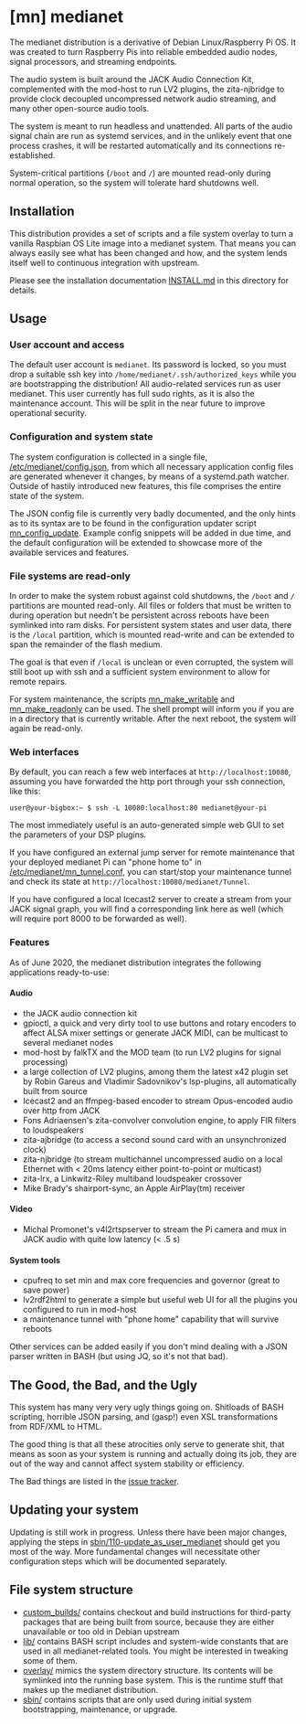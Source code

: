 # [mn] medianet

The medianet distribution is a derivative of Debian Linux/Raspberry Pi OS.
It was created to turn Raspberry Pis into reliable embedded audio nodes,
signal processors, and streaming endpoints.

The audio system is built around the JACK Audio Connection Kit, complemented
with the mod-host to run LV2 plugins, the zita-njbridge to provide clock
decoupled uncompressed network audio streaming, and many other open-source
audio tools.

The system is meant to run headless and unattended. All parts of the audio
signal chain are run as systemd services, and in the unlikely event that one
process crashes, it will be restarted automatically and its connections
re-established.

System-critical partitions (`/boot` and `/`) are mounted read-only during
normal operation, so the system will tolerate hard shutdowns well. 

## Installation

This distribution provides a set of scripts and a file system overlay to turn
a vanilla Raspbian OS Lite image into a medianet system. That means you can
always easily see what has been changed and how, and the system lends itself
well to continuous integration with upstream.

Please see the installation documentation [INSTALL.md](/INSTALL.md) in this
directory for details.

## Usage

### User account and access

The default user account is `medianet`. Its password is locked, so you must
drop a suitable ssh key into `/home/medianet/.ssh/authorized_keys` while you are
bootstrapping the distribution!
All audio-related services run as user medianet.
This user currently has full sudo rights, as it is also the maintenance
account. This will be split in the near future to improve operational
security.

### Configuration and system state

The system configuration is collected in a single file,
[/etc/medianet/config.json](/overlay/etc/medianet/config.json), from which 
all necessary application config files are generated whenever it changes,
by means of a systemd.path watcher. Outside of hastily introduced new features,
this file comprises the entire state of the system.

The JSON config file is currently very badly documented, and the only hints as
to its syntax are to be found in the configuration updater script
[mn_config_update](/overlay/usr/local/bin/mn_config_update). Example
config snippets will be added in due time, and the default configuration
will be extended to showcase more of the available services and features.

### File systems are read-only

In order to make the system robust against cold shutdowns, the `/boot` and
`/` partitions are mounted read-only. All files or folders that must be
written to during operation but needn't be persistent across reboots have
been symlinked into ram disks. For persistent system states and user data,
there is the `/local` partition, which is mounted read-write and
can be extended to span the remainder of the flash medium.

The goal is that even if `/local` is unclean or even corrupted, the system
will still boot up with ssh and a sufficient system environment to allow for
remote repairs.

For system maintenance, the scripts [mn_make_writable](/overlay/usr/local/bin/mn_make_writable)
and [mn_make_readonly](/overlay/usr/local/bin/mn_make_readonly) can be used.
The shell prompt will inform you if you are in a directory that is currently
writable. After the next reboot, the system will again be read-only.

### Web interfaces

By default, you can reach a few web interfaces at `http://localhost:10080`, 
assuming you have forwarded the http port through your ssh connection, like
this:
```
user@your-bigbox:~ $ ssh -L 10080:localhost:80 medianet@your-pi
```
The most immediately useful is an auto-generated simple web GUI to set the
parameters of your DSP plugins.

If you have configured an external jump server for remote maintenance that
your deployed medianet Pi can "phone home to" in 
[/etc/medianet/mn_tunnel.conf](/overlay/etc/medianet/mn_tunnel.conf),
you can start/stop your maintenance tunnel and check its state at
`http://localhost:10080/medianet/Tunnel`.

If you have configured a local Icecast2 server to create a stream from your
JACK signal graph, you will find a corresponding link here as well (which
will require port 8000 to be forwarded as well).

### Features

As of June 2020, the medianet distribution integrates the following
applications ready-to-use:

#### Audio
* the JACK audio connection kit
* gpioctl, a quick and very dirty tool to use buttons and rotary encoders to
affect ALSA mixer settings or generate JACK MIDI, can be multicast to several
medianet nodes
* mod-host by falkTX and the MOD team (to run LV2 plugins for signal processing)
* a large collection of LV2 plugins, among them the latest x42 plugin set by
Robin Gareus and Vladimir Sadovnikov's lsp-plugins, all automatically built from
source
* Icecast2 and an ffmpeg-based encoder to stream Opus-encoded audio over http
from JACK
* Fons Adriaensen's zita-convolver convolution engine, to apply FIR filters to loudspeakers
* zita-ajbridge (to access a second sound card with an unsynchronized clock)
* zita-njbridge (to stream multichannel uncompressed audio on a local Ethernet
with < 20ms latency either point-to-point or multicast)
* zita-lrx, a Linkwitz-Riley multiband loudspeaker crossover
* Mike Brady's shairport-sync, an Apple AirPlay(tm) receiver

#### Video
* Michal Promonet's v4l2rtspserver to stream the Pi camera and mux in JACK audio with quite low
latency (< .5 s)

#### System tools
* cpufreq to set min and max core frequencies and governor (great to save power)
* lv2rdf2html to generate a simple but useful web UI for all the plugins you
configured to run in mod-host
* a maintenance tunnel with "phone home" capability that will survive
reboots

Other services can be added easily if you don't mind dealing with a JSON parser
written in BASH (but using JQ, so it's not that bad).

## The Good, the Bad, and the Ugly

This system has many very very ugly things going on. Shitloads of BASH scripting,
horrible JSON parsing, and (gasp!) even XSL transformations from RDF/XML to HTML.

The good thing is that all these atrocities only serve to generate shit, that
means as soon as your system is running and actually doing its job, they are out
of the way and cannot affect system stability or efficiency.

The Bad things are listed in the [issue tracker](https://github.com/nettings/medianet/issues).

## Updating your system

Updating is still work in progress. Unless there have been major changes, applying
the steps in [sbin/110-update_as_user_medianet](/sbin/110-update_as_user_medianet)
should get you most of the way. More fundamental changes will necessitate other
configuration steps which will be documented separately.

## File system structure

* [custom_builds/](/custom_builds) contains checkout and build instructions for
third-party packages that are being built from source, because they are either unavailable
or too old in Debian upstream
* [lib/](/lib) contains BASH script includes and system-wide constants that are used in all
medianet-related tools. You might be interested in tweaking some of them.
* [overlay/](/overlay) mimics the system directory structure. Its contents will be symlinked
into the running base system. This is the runtime stuff that makes up the medianet distribution.
* [sbin/](/sbin) contains scripts that are only used during initial system bootstrapping,
maintenance, or upgrade.
